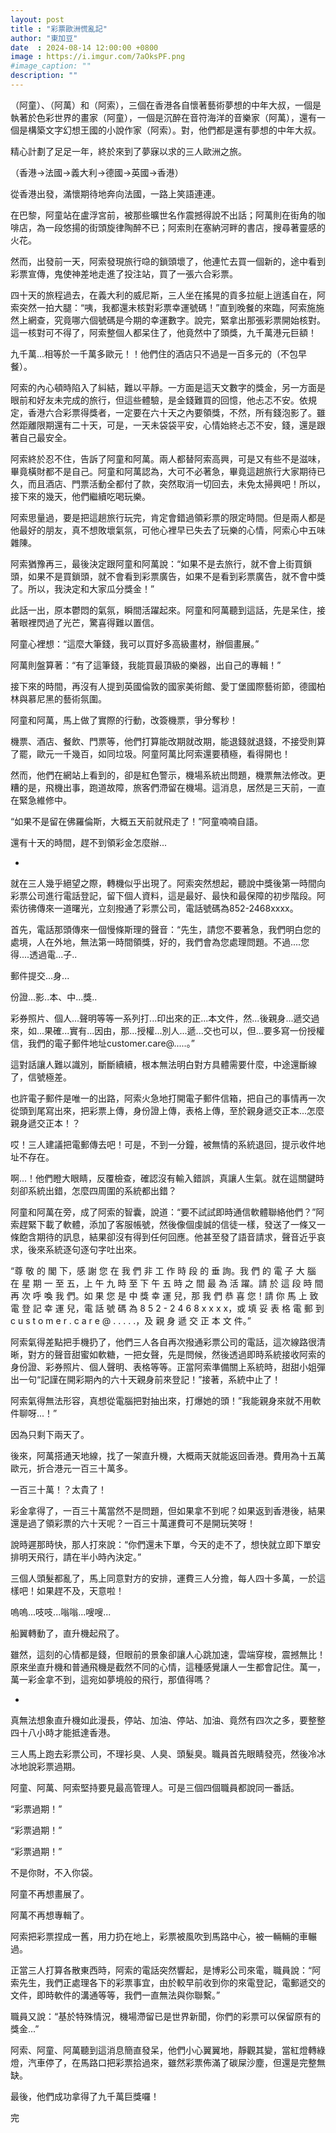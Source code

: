 ```yaml
---
layout: post
title : "彩票歐洲慌亂記"
author: "東加豆"
date  : 2024-08-14 12:00:00 +0800
image : https://i.imgur.com/7aOksPF.png
#image_caption: ""
description: ""
---
```


（阿童）、（阿萬）和（阿索），三個在香港各自懷著藝術夢想的中年大叔，一個是執著於色彩世界的畫家（阿童），一個是沉醉在音符海洋的音樂家（阿萬），還有一個是構築文字幻想王國的小說作家（阿索）。對，他們都是還有夢想的中年大叔。

<!--more-->

精心計劃了足足一年，終於來到了夢寐以求的三人歐洲之旅。

（香港→法國→義大利→德國→英國→香港）

從香港出發，滿懷期待地奔向法國，一路上笑語連連。

在巴黎，阿童站在盧浮宮前，被那些曠世名作震撼得說不出話；阿萬則在街角的咖啡店，為一段悠揚的街頭旋律陶醉不已；阿索則在塞納河畔的書店，搜尋著靈感的火花。

然而，出發前一天，阿索發現旅行喼的鎖頭壞了，他連忙去買一個新的，途中看到彩票宣傳，鬼使神差地走進了投注站，買了一張六合彩票。

四十天的旅程過去，在義大利的威尼斯，三人坐在搖晃的貢多拉艇上逍遙自在，阿索突然一拍大腿：“咦，我都還未核對彩票幸運號碼！”直到晚餐的來臨，阿索施施然上網查，究竟哪六個號碼是今期的幸運數字。說完，緊拿出那張彩票開始核對。這一核對可不得了，阿索整個人都呆住了，他竟然中了頭獎，九千萬港元巨額！

九千萬...相等於一千萬多歐元！！他們住的酒店只不過是一百多元的（不包早餐）。

阿索的內心頓時陷入了糾結，難以平靜。一方面是這天文數字的獎金，另一方面是眼前和好友未完成的旅行，但這些體驗，是金錢難買的回憶，他忐忑不安。依規定，香港六合彩票得獎者，一定要在六十天之內要領獎，不然，所有錢泡影了。雖然距離限期還有二十天，可是，一天未袋袋平安，心情始終忐忑不安，錢，還是跟著自己最安全。

阿索終於忍不住，告訴了阿童和阿萬。兩人都替阿索高興，可是又有些不是滋味，畢竟橫財都不是自己。阿童和阿萬認為，大可不必著急，畢竟這趟旅行大家期待已久，而且酒店、門票活動全都付了款，突然取消一切回去，未免太掃興吧！所以，接下來的幾天，他們繼續吃喝玩樂。

阿索思量過，要是把這趟旅行玩完，肯定會錯過領彩票的限定時間。但是兩人都是他最好的朋友，真不想敗壞氣氛，可他心裡早已失去了玩樂的心情，阿索心中五味雜陳。

阿索猶豫再三，最後決定跟阿童和阿萬說：“如果不是去旅行，就不會上街買鎖頭，如果不是買鎖頭，就不會看到彩票廣告，如果不是看到彩票廣告，就不會中獎了。所以，我決定和大家瓜分獎金！”

此話一出，原本鬱悶的氣氛，瞬間活躍起來。阿童和阿萬聽到這話，先是呆住，接著眼裡閃過了光芒，驚喜得難以置信。

阿童心裡想：“這麼大筆錢，我可以買好多高級畫材，辦個畫展。”

阿萬則盤算著：“有了這筆錢，我能買最頂級的樂器，出自己的專輯！”

接下來的時間，再沒有人提到英國倫敦的國家美術館、愛丁堡國際藝術節，德國柏林與慕尼黑的藝術氛圍。

阿童和阿萬，馬上做了實際的行動，改簽機票，爭分奪秒！

機票、酒店、餐飲、門票等，他們打算能改期就改期，能退錢就退錢，不接受則算了罷，歐元一千幾百，如同垃圾。阿童阿萬比阿索還要積極，看得開也！

然而，他們在網站上看到的，卻是紅色警示，機場系統出問題，機票無法修改。更糟的是，飛機出事，跑道故障，旅客們滯留在機場。這消息，居然是三天前，一直在緊急維修中。

“如果不是留在佛羅倫斯，大概五天前就飛走了！”阿童喃喃自語。

還有十天的時間，趕不到領彩金怎麼辦...

-

就在三人幾乎絕望之際，轉機似乎出現了。阿索突然想起，聽說中獎後第一時間向彩票公司進行電話登記，留下個人資料，這是最好、最快和最保障的初步階段。阿索彷彿傳來一道曙光，立刻撥通了彩票公司，電話號碼為852-2468xxxx。

首先，電話那頭傳來一個慢條斯理的聲音：“先生，請您不要著急，我們明白您的處境，人在外地，無法第一時間領獎，好的，我們會為您處理問題。不過....您得....透過電...子..

郵件提交...身...

份證...影..本、中...獎..

彩券照片、個人...聲明等等一系列打...印出來的正...本文件，然...後親身...遞交過來，如...果確...實有...因由，那...授權...別人...遞...交也可以，但...要多寫一份授權信，我們的電子郵件地址customer.care@.....。”

這對話讓人難以識別，斷斷續續，根本無法明白對方具體需要什麼，中途還斷線了，信號極差。

也許電子郵件是唯一的出路，阿索火急地打開電子郵件信箱，把自己的事情再一次從頭到尾寫出來，把彩票上傳，身份證上傳，表格上傳，至於親身遞交正本...怎麼親身遞交正本！？

哎！三人建議把電郵傳去吧！可是，不到一分鐘，被無情的系統退回，提示收件地址不存在。

啊...！他們瞪大眼睛，反覆檢查，確認沒有輸入錯誤，真讓人生氣。就在這關鍵時刻卻系統出錯，怎麼四周圍的系統都出錯？

阿童和阿萬在旁，成了阿索的智囊，說道：“要不試試即時通信軟體聯絡他們？”阿索趕緊下載了軟體，添加了客服帳號，然後像個虔誠的信徒一樣，發送了一條又一條飽含期待的訊息，結果卻沒有得到任何回應。他甚至發了語音請求，聲音近乎哀求，後來系統逐句逐句字吐出來。

“尊 敬 的 閣 下，感 謝 您 在 我 們 非 工 作 時 段 的 垂 詢。我 們 的 電 子 大 腦 在 星 期 一 至 五，上 午 九 時 至 下 午 五 時 之 間 最 為 活 躍。請 於 這 段 時 間 再 次 呼 喚 我 們。如 果 您 是 中 獎 幸 運 兒，那 我 們 恭 喜 您！請 你 馬 上 致 電 登 記 幸 運 兒，電 話 號 碼 為 8 5 2 - 2 4 6 8 x x x x，或 填 妥 表 格 電 郵 到 c u s t o m e r . c a r e @ . . . . .，及 親 身 遞 交 正 本 文 件。”

阿索氣得差點把手機扔了，他們三人各自再次撥通彩票公司的電話，這次線路很清晰，對方的聲音甜蜜如軟糖，一把女聲，先是問候，然後透過即時系統接收阿索的身份證、彩券照片、個人聲明、表格等等。正當阿索準備關上系統時，甜甜小姐彈出一句“記謹在開彩期內的六十天親身前來登記！”接著，系統中止了！

阿索氣得無法形容，真想從電腦把對抽出來，打爆她的頭！”我能親身來就不用軟件聊呀...！”

因為只剩下兩天了。

後來，阿萬搭通天地線，找了一架直升機，大概兩天就能返回香港。費用為十五萬歐元，折合港元一百三十萬多。

一百三十萬！？太貴了！

彩金拿得了，一百三十萬當然不是問題，但如果拿不到呢？如果返到香港後，結果還是過了領彩票的六十天呢？一百三十萬運費可不是開玩笑呀！

說時遲那時快，那人打來說：“你們還未下單，今天的走不了，想快就立即下單安排明天飛行，請在半小時內決定。”

三個人頭髮都亂了，馬上同意對方的安排，運費三人分擔，每人四十多萬，一於這樣吧！如果趕不及，天意啦！

嗚嗚...吱吱...嗡嗡...嗖嗖...

船翼轉動了，直升機起飛了。

雖然，這刻的心情都是錢，但眼前的景象卻讓人心跳加速，雲端穿梭，震撼無比！原來坐直升機和普通飛機是截然不同的心情，這種感覺讓人一生都會記住。萬一，萬一彩金拿不到，這宛如夢境般的飛行，那值得嗎？

-

真無法想象直升機如此漫長，停站、加油、停站、加油、竟然有四次之多，要整整四十八小時才能抵達香港。

三人馬上跑去彩票公司，不理衫臭、人臭、頭髮臭。職員首先眼睛發亮，然後冷冰冰地說彩票過期。

阿童、阿萬、阿索堅持要見最高管理人。可是三個四個職員都說同一番話。

“彩票過期！”

“彩票過期！”

“彩票過期！”

不是你財，不入你袋。

阿童不再想畫展了。

阿萬不再想專輯了。

阿索把彩票捏成一舊，用力扔在地上，彩票被風吹到馬路中心，被一輛輛的車輾過。

正當三人打算各散東西時，阿索的電話突然響起，是博彩公司來電，職員說：“阿索先生，我們正處理各下的彩票事宜，由於較早前收到你的來電登記，電郵遞交的文件，即時軟件的溝通等等，我們一直無法與你聯繫。”

職員又說：“基於特殊情況，機場滯留已是世界新聞，你們的彩票可以保留原有的獎金...”

阿索、阿童、阿萬聽到這消息簡直發呆，他們小心翼翼地，靜觀其變，當紅燈轉綠燈，汽車停了，在馬路口把彩票拾過來，雖然彩票佈滿了碳屎沙塵，但還是完整無缺。

最後，他們成功拿得了九千萬巨獎囉！

完

<!--END-->